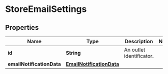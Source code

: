 

# StoreEmailSettings

## Properties

Name | Type | Description | Notes
------------ | ------------- | ------------- | -------------
**id** | **String** | An outlet identificator. | 
**emailNotificationData** | [**EmailNotificationData**](EmailNotificationData.md) |  | 



